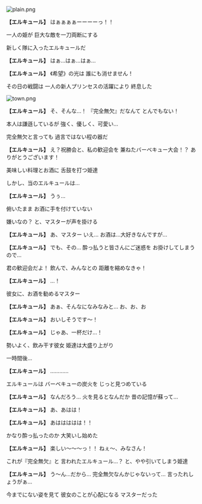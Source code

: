 
![plain.png](../images/backgrounds/plain.png)

**【エルキュール】**
はぁぁぁぁーーーーっ！！

一人の姫が
巨大な敵を一刀両断にする

新しく隊に入ったエルキュールだ

**【エルキュール】**
はぁ…はぁ…はぁ…

**【エルキュール】**
《希望》の光は
誰にも消せません！

その日の戦闘は
一人の新人プリンセスの活躍により
終息した

![town.png](../images/backgrounds/town.png)

**【エルキュール】**
そ、そんな…！
『完全無欠』だなんて
とんでもない！

本人は謙遜しているが
強く、優しく、可愛い…

完全無欠と言っても
過言ではない程の器だ

**【エルキュール】**
え？祝勝会と、私の歓迎会を
兼ねたバーベキュー大会！？
ありがとうございます！

美味しい料理とお酒に
舌鼓を打つ姫達

しかし、当のエルキュールは…

**【エルキュール】**
うぅ…

俯いたまま
お酒に手を付けていない

嫌いなの？
と、マスターが声を掛ける

**【エルキュール】**
あ、マスター
いえ…
お酒は…大好きなんですが…

**【エルキュール】**
でも、その…
酔っ払うと皆さんにご迷惑を
お掛けしてしまうので…

君の歓迎会だよ！
飲んで、みんなとの
距離を縮めなきゃ！

**【エルキュール】**
…！

彼女に、お酒を勧めるマスター

**【エルキュール】**
あぁ、そんなになみなみと…
お、お、お

**【エルキュール】**
おいしそうです～！

**【エルキュール】**
じゃあ、一杯だけ…！

勢いよく、飲み干す彼女
姫達は大盛り上がり

一時間後…

**【エルキュール】**
…………

エルキュールは
バーベキューの炭火を
じっと見つめている

**【エルキュール】**
なんだろう…
火を見るとなんだか
昔の記憶が蘇って…

**【エルキュール】**
あ、あはは！

**【エルキュール】**
あははははは！！

かなり酔っ払ったのか
大笑いし始めた

**【エルキュール】**
楽しい～～～っ！！
ねぇ～、みなさん！

これが『完全無欠』と
言われたエルキュール…？
と、やや引いてしまう姫達

**【エルキュール】**
う～ん…だから…
完全無欠なんかじゃないって…
言ったれしょうがぁ…

今までにない姿を見て
彼女のことが心配になる
マスターだった
